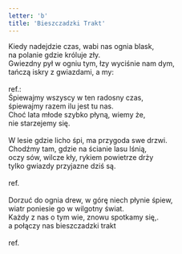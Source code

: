 ```yaml
---
letter: 'b'
title: 'Bieszczadzki Trakt'
---
```


Kiedy nadejdzie czas, wabi nas ognia blask,<br/>
na polanie gdzie króluje zły.<br/>
Gwiezdny pył w ogniu tym, łzy wyciśnie nam dym,<br/>
tańczą iskry z gwiazdami, a my:<br/>
<br/>
ref.:<br/>
Śpiewajmy wszyscy w ten radosny czas,<br/>
śpiewajmy razem ilu jest tu nas.<br/>
Choć lata młode szybko płyną, wiemy że,<br/>
nie starzejemy się. <br/>
<br/>
W lesie gdzie licho śpi, ma przygoda swe drzwi.<br/>
Chodźmy tam, gdzie na ścianie lasu lśnią,<br/>
oczy sów, wilcze kły, rykiem powietrze drży<br/>
tylko gwiazdy przyjazne dziś są.<br/>
<br/>
ref.<br/>
<br/>
Dorzuć do ognia drew, w górę niech płynie śpiew,<br/>
wiatr poniesie go w wilgotny świat.<br/>
Każdy z nas o tym wie, znowu spotkamy się,.<br/>
a połączy nas bieszczadzki trakt<br/>
<br/>
ref.